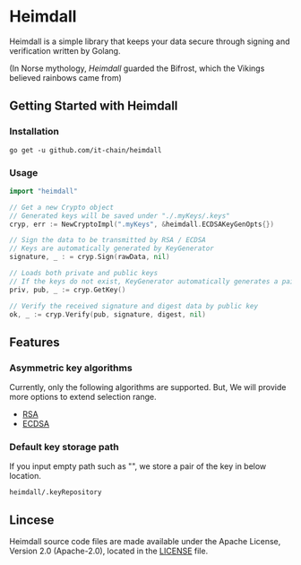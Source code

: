 # Heimdall

Heimdall is a simple library that keeps your data secure through signing and verification written by Golang.

(In Norse mythology, *Heimdall* guarded the Bifrost, which the Vikings believed rainbows came from)

## Getting Started with Heimdall

### Installation

```
go get -u github.com/it-chain/heimdall
```

### Usage

```Go
import "heimdall"

// Get a new Crypto object
// Generated keys will be saved under "./.myKeys/.keys"
cryp, err := NewCryptoImpl(".myKeys", &heimdall.ECDSAKeyGenOpts{})

// Sign the data to be transmitted by RSA / ECDSA
// Keys are automatically generated by KeyGenerator
signature, _ : = cryp.Sign(rawData, nil)

// Loads both private and public keys
// If the keys do not exist, KeyGenerator automatically generates a pair of keys
priv, pub, _ := cryp.GetKey()

// Verify the received signature and digest data by public key
ok, _ := cryp.Verify(pub, signature, digest, nil)
```

## Features 

### Asymmetric key algorithms
Currently, only the following algorithms are supported. But, We will provide more options to extend selection range.
- [RSA](https://en.wikipedia.org/wiki/RSA)
- [ECDSA](https://en.wikipedia.org/wiki/ECDSA)

### Default key storage path
If you input empty path such as "", we store a pair of the key in below location.

```
heimdall/.keyRepository
```

## Lincese

Heimdall source code files are made available under the Apache License, Version 2.0 (Apache-2.0), located in the [LICENSE](LICENSE) file.

